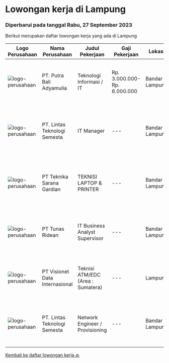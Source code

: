 
  # Lowongan kerja di Lampung

  ### Diperbarui pada tanggal Rabu, 27 September 2023

  Berikut merupakan daftar lowongan kerja yang ada di Lampung

  |Logo Perusahaan | Nama Perusahaan | Judul Pekerjaan | Gaji Pekerjaan | Lokasi | Deskripsi | Tanggal diunggah | Pranala |
  | -------------- | --------------- | --------------- | --------- | --------- | -------------- | ------- | ----------- |
  |![logo-perusahaan](https://image-service-cdn.seek.com.au/34f9ef179c30ea36b3cc43a3c6e784e345cd36c4/ee4dce1061f3f616224767ad58cb2fc751b8d2dc)|PT. Putra Bali Adyamulia|Teknologi Informasi / IT|Rp. 3.000.000-Rp. 6.000.000|Bandar Lampung|- Lulusan S1 Jurusan IT- Pengalaman minimal 2 tahun- Usia maksimal 40 tahun- Mampu membuat program software yang mendukung kinerja perusahaan- Mampu...|Kamis, 21 September 2023|https://www.jobstreet.co.id/id/job/teknologi-informasi-it-4477079?token=0~8ff42827-9df2-4848-815b-3ffbb8cfa2b0&sectionRank=1&jobId=jobstreet-id-job-4477079|
|![logo-perusahaan](https://i.ibb.co/sqvTCh9/112815900-stock-vector-no-image-available-icon-flat-vector.webp)|PT. Lintas Teknologi Semesta|IT Manager|---|Bandar Lampung|Job Descriptions:• Manage and lead Corporate IT teams to deliver stable and solutive IT solutions• Ensure that the day-to-day IT operations running...|Selasa, 19 September 2023|https://www.jobstreet.co.id/id/job/it-manager-4474387?token=0~8ff42827-9df2-4848-815b-3ffbb8cfa2b0&sectionRank=2&jobId=jobstreet-id-job-4474387|
|![logo-perusahaan](https://image-service-cdn.seek.com.au/72e35061db6e753ebbce61700c63251e63094be7/ee4dce1061f3f616224767ad58cb2fc751b8d2dc)|PT Teknika Sarana Gardian|TEKNISI LAPTOP & PRINTER|---|Bandar Lampung|Persyaratan : Berdomisili di Kota Bandar Lampung Kandidat minimal pendidikan STM/SMK Elektro. Memiliki pengalaman di bidang yang sama minimal 1 tahun...|Selasa, 19 September 2023|https://www.jobstreet.co.id/id/job/teknisi-laptop-printer-4473772?token=0~8ff42827-9df2-4848-815b-3ffbb8cfa2b0&sectionRank=3&jobId=jobstreet-id-job-4473772|
|![logo-perusahaan](https://image-service-cdn.seek.com.au/bfa0499587c60523d092c92bf1eac2d3255c059c/ee4dce1061f3f616224767ad58cb2fc751b8d2dc)|PT Tunas Ridean|IT Business Analyst Supervisor|---|Bandar Lampung|Menganalisa/melakukan feasibity study dari kebutuhan bisnis. Mengukur cost and benefit sebelum dan sesudah penggunaan dan pengembangan...|Kamis, 14 September 2023|https://www.jobstreet.co.id/id/job/it-business-analyst-supervisor-4469221?token=0~8ff42827-9df2-4848-815b-3ffbb8cfa2b0&sectionRank=4&jobId=jobstreet-id-job-4469221|
|![logo-perusahaan](https://image-service-cdn.seek.com.au/84d23b3586ee4efd70ea62878095fcc6b1639e33/ee4dce1061f3f616224767ad58cb2fc751b8d2dc)|PT Visionet Data Internasional|Teknisi ATM/EDC (Area : Sumatera)|---|Lampung|*) Menangani kebutuhan pelanggan di lokasi pelanggan agar terpenuhi SLA yang telah ditentukan.*) Menganalisa problem/case dengan akurat untuk...|Rabu, 13 September 2023|https://www.jobstreet.co.id/id/job/teknisi-atm-edc-area-%3A-sumatera-4467995?token=0~8ff42827-9df2-4848-815b-3ffbb8cfa2b0&sectionRank=5&jobId=jobstreet-id-job-4467995|
|![logo-perusahaan](https://i.ibb.co/sqvTCh9/112815900-stock-vector-no-image-available-icon-flat-vector.webp)|PT. Lintas Teknologi Semesta|Network Engineer / Provisioning|---|Bandar Lampung|Network Engineer/ProvisioningJob Description: Technical support client Standby shifting Installation Networking Hardware  Handling...|Senin, 04 September 2023|https://www.jobstreet.co.id/id/job/network-engineer-provisioning-4458050?token=0~8ff42827-9df2-4848-815b-3ffbb8cfa2b0&sectionRank=6&jobId=jobstreet-id-job-4458050|


  [Kembali ke daftar lowongan kerja 🔙](../README.md#daftar-lowongan-kerja)
  